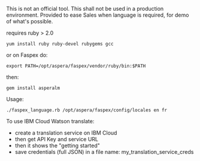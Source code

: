 This is not an official tool.
This shall not be used in a production environment.
Provided to ease Sales when language is required, for demo of what's possible.

requires ruby > 2.0

```
yum install ruby ruby-devel rubygems gcc
```

or on Faspex do: 

```
export PATH=/opt/aspera/faspex/vendor/ruby/bin:$PATH
```

then:

```
gem install asperalm
```

Usage:

```
./faspex_language.rb /opt/aspera/faspex/config/locales en fr
```

To use IBM Cloud Watson translate:

* create a translation service on IBM Cloud
* then get API Key and service URL
* then it shows the "getting started"
* save credentials (full JSON) in a file name: my_translation_service_creds
